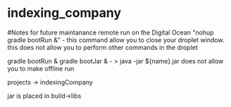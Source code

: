 # indexing_company


#Notes for future maintanance
remote run on the Digital Ocean 
"nohup gradle bootRun &" - this command allow you to close your droplet window. this does not allow you to perform other commands in the droplet

gradle bootRun &
gradle bootJar & - > java -jar ${name}.jar does not allow you to make offline run

projects -> indexingCompany

jar is placed in build->libs
